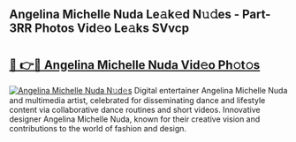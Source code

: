 ## Angelina Michelle Nuda Le𝚊k𝚎d N𝚞𝚍es - Part-3RR Photos Vid𝚎o Le𝚊ks SVvcp

# <h2><a href="http://fbdw49.evod.top/?m=Angelina+Michelle+Nuda">🔗 👉🔴 Angelina Michelle Nuda Vid𝚎o Ph𝚘t𝚘s</a></h2>

[![Angelina Michelle Nuda N𝚞d𝚎s](https://i.imgur.com/8V9OHl7.gif)](http://fbdw49.evod.top/?m=Angelina+Michelle+Nuda)
Digital entertainer Angelina Michelle Nuda and multimedia artist, celebrated for disseminating dance and lifestyle content via collaborative dance routines and short videos. Innovative designer Angelina Michelle Nuda, known for their creative vision and contributions to the world of fashion and design. 
